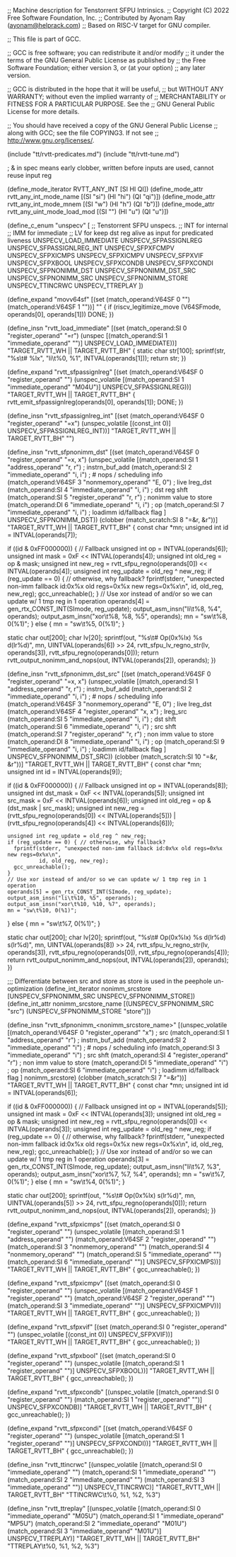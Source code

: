 ;; Machine description for Tenstorrent SFPU Intrinsics.
;; Copyright (C) 2022 Free Software Foundation, Inc.
;; Contributed by Ayonam Ray (ayonam@helprack.com)
;; Based on RISC-V target for GNU compiler.

;; This file is part of GCC.

;; GCC is free software; you can redistribute it and/or modify
;; it under the terms of the GNU General Public License as published by
;; the Free Software Foundation; either version 3, or (at your option)
;; any later version.

;; GCC is distributed in the hope that it will be useful,
;; but WITHOUT ANY WARRANTY; without even the implied warranty of
;; MERCHANTABILITY or FITNESS FOR A PARTICULAR PURPOSE.  See the
;; GNU General Public License for more details.

;; You should have received a copy of the GNU General Public License
;; along with GCC; see the file COPYING3.  If not see
;; <http://www.gnu.org/licenses/>.

(include "tt/rvtt-predicates.md")
(include "tt/rvtt-tune.md")

; & in spec means early clobber, written before inputs are used, cannot reuse input reg

(define_mode_iterator RVTT_ANY_INT [SI HI QI])
(define_mode_attr rvtt_any_int_mode_name [(SI "si") (HI "hi") (QI "qi")])
(define_mode_attr rvtt_any_int_mode_mnem [(SI "w") (HI "h") (QI "b")])
(define_mode_attr rvtt_any_uint_mode_load_mod [(SI "") (HI "u") (QI "u")])

(define_c_enum "unspecv" [
  ;; Tenstorrent SFPU unspecs.
  ;; INT for internal
  ;; IMM for immediate
  ;; LV for keep dst reg alive as input for predicated liveness
  UNSPECV_LOAD_IMMEDIATE
  UNSPECV_SFPASSIGNLREG
  UNSPECV_SFPASSIGNLREG_INT
  UNSPECV_SFPXFCMPV
  UNSPECV_SFPXICMPS
  UNSPECV_SFPXICMPV
  UNSPECV_SFPXVIF
  UNSPECV_SFPXBOOL
  UNSPECV_SFPXCONDB
  UNSPECV_SFPXCONDI
  UNSPECV_SFPNONIMM_DST
  UNSPECV_SFPNONIMM_DST_SRC
  UNSPECV_SFPNONIMM_SRC
  UNSPECV_SFPNONIMM_STORE
  UNSPECV_TTINCRWC
  UNSPECV_TTREPLAY
])

(define_expand "movv64sf"
  [(set (match_operand:V64SF 0 "")
        (match_operand:V64SF 1 ""))]
  ""
{
  if (riscv_legitimize_move (V64SFmode, operands[0], operands[1]))
    DONE;
})

(define_insn "rvtt_load_immediate"
  [(set (match_operand:SI 0 "register_operand" "=r")
         (unspec [(match_operand:SI   1 "immediate_operand" "")] UNSPECV_LOAD_IMMEDIATE))]
  "TARGET_RVTT_WH || TARGET_RVTT_BH"
{
  static char str[100];
  sprintf(str, "%s\t# %lx", "li\t%0, %1", INTVAL(operands[1]));
  return str;
})

(define_expand "rvtt_sfpassignlreg"
  [(set (match_operand:V64SF 0 "register_operand" "")
        (unspec_volatile [(match_operand:SI 1 "immediate_operand" "M04U")] UNSPECV_SFPASSIGNLREG))]
  "TARGET_RVTT_WH || TARGET_RVTT_BH"
{
  rvtt_emit_sfpassignlreg(operands[0], operands[1]);
  DONE;
})

(define_insn "rvtt_sfpassignlreg_int"
  [(set (match_operand:V64SF 0 "register_operand" "=x")
        (unspec_volatile [(const_int 0)] UNSPECV_SFPASSIGNLREG_INT))]
  "TARGET_RVTT_WH || TARGET_RVTT_BH"
  "")

(define_insn "rvtt_sfpnonimm_dst"
  [(set (match_operand:V64SF 0 "register_operand" "=x, x")
        (unspec_volatile [(match_operand:SI    1 "address_operand"   "r, r") ; instrn_buf_add
                          (match_operand:SI    2 "immediate_operand" "i, i") ; # nops / scheduling info
                          (match_operand:V64SF 3 "nonmemory_operand" "E, 0") ; live lreg_dst
                          (match_operand:SI    4 "immediate_operand" "i, i") ; dst reg shft
                          (match_operand:SI    5 "register_operand"  "r, r") ; nonimm value to store
                          (match_operand:DI    6 "immediate_operand" "i, i") ; op
                          (match_operand:SI    7 "immediate_operand" "i, i") ; loadimm id/fallback flag
                                                                         ] UNSPECV_SFPNONIMM_DST))
        (clobber (match_scratch:SI 8 "=&r, &r"))]
  "TARGET_RVTT_WH || TARGET_RVTT_BH"
{
  const char *mn;
  unsigned int id = INTVAL(operands[7]);

  if ((id & 0xFF000000)) {
    // Fallback
    unsigned int op = INTVAL(operands[6]);
    unsigned int mask = 0xF << INTVAL(operands[4]);
    unsigned int old_reg = op & mask;
    unsigned int new_reg = rvtt_sfpu_regno(operands[0]) << INTVAL(operands[4]);
    unsigned int reg_update = old_reg ^ new_reg;
    if (reg_update == 0) { // otherwise, why fallback?
      fprintf(stderr, "unexpected non-imm fallback id:0x%x old regs=0x%x new regs=0x%x\n",
              id, old_reg, new_reg);
      gcc_unreachable();
    }
    // Use xor instead of and/or so we can update w/ 1 tmp reg in 1 operation
    operands[4] = gen_rtx_CONST_INT(SImode, reg_update);
    output_asm_insn("li\t%8, %4", operands);
    output_asm_insn("xor\t%8, %8, %5", operands);
    mn = "sw\t%8, 0(%1)";
  } else {
    mn = "sw\t%5, 0(%1)";
  }

  static char out[200];
  char lv[20];
  sprintf(out, "%s\t# Op(0x%lx) %s d(lr%d)", mn, UINTVAL(operands[6]) >> 24, rvtt_sfpu_lv_regno_str(lv, operands[3]), rvtt_sfpu_regno(operands[0]));
  return rvtt_output_nonimm_and_nops(out, INTVAL(operands[2]), operands);
})

(define_insn "rvtt_sfpnonimm_dst_src"
  [(set (match_operand:V64SF 0 "register_operand" "=x, x")
        (unspec_volatile [(match_operand:SI    1 "address_operand"   "r, r") ; instrn_buf_add
                          (match_operand:SI    2 "immediate_operand" "i, i") ; # nops / scheduling info
                          (match_operand:V64SF 3 "nonmemory_operand" "E, 0") ; live lreg_dst
                          (match_operand:V64SF 4 "register_operand"  "x, x") ; lreg_src
                          (match_operand:SI    5 "immediate_operand" "i, i") ; dst shft
                          (match_operand:SI    6 "immediate_operand" "i, i") ; src shft
                          (match_operand:SI    7 "register_operand"  "r, r") ; non imm value to store
                          (match_operand:DI    8 "immediate_operand" "i, i") ; op
                          (match_operand:SI    9 "immediate_operand" "i, i") ; loadimm id/fallback flag
                                                                         ] UNSPECV_SFPNONIMM_DST_SRC))
        (clobber (match_scratch:SI 10 "=&r, &r"))]
  "TARGET_RVTT_WH || TARGET_RVTT_BH"
{
  const char *mn;
  unsigned int id = INTVAL(operands[9]);

  if ((id & 0xFF000000)) {
    // Fallback
    unsigned int op = INTVAL(operands[8]);
    unsigned int dst_mask = 0xF << INTVAL(operands[5]);
    unsigned int src_mask = 0xF << INTVAL(operands[6]);
    unsigned int old_reg = op & (dst_mask | src_mask);
    unsigned int new_reg =
        (rvtt_sfpu_regno(operands[0]) << INTVAL(operands[5])) |
        (rvtt_sfpu_regno(operands[4]) << INTVAL(operands[6]));

    unsigned int reg_update = old_reg ^ new_reg;
    if (reg_update == 0) { // otherwise, why fallback?
      fprintf(stderr, "unexpected non-imm fallback id:0x%x old regs=0x%x new regs=0x%x\n",
              id, old_reg, new_reg);
      gcc_unreachable();
    }
    // Use xor instead of and/or so we can update w/ 1 tmp reg in 1 operation
    operands[5] = gen_rtx_CONST_INT(SImode, reg_update);
    output_asm_insn("li\t%10, %5", operands);
    output_asm_insn("xor\t%10, %10, %7", operands);
    mn = "sw\t%10, 0(%1)";
  } else {
    mn = "sw\t%7, 0(%1)";
  }

  static char out[200];
  char lv[20];
  sprintf(out, "%s\t# Op(0x%lx) %s d(lr%d) s(lr%d)", mn, UINTVAL(operands[8]) >> 24, rvtt_sfpu_lv_regno_str(lv, operands[3]), rvtt_sfpu_regno(operands[0]), rvtt_sfpu_regno(operands[4]));
  return rvtt_output_nonimm_and_nops(out, INTVAL(operands[2]), operands);
})

;;; Differentiate between src and store as store is used in the peephole un-optimization
(define_int_iterator nonimm_srcstore [UNSPECV_SFPNONIMM_SRC UNSPECV_SFPNONIMM_STORE])
(define_int_attr nonimm_srcstore_name [(UNSPECV_SFPNONIMM_SRC "src") (UNSPECV_SFPNONIMM_STORE "store")])

(define_insn "rvtt_sfpnonimm_<nonimm_srcstore_name>"
  [(unspec_volatile [(match_operand:V64SF 0 "register_operand"  "x") ; src
                     (match_operand:SI    1 "address_operand"   "r") ; instrn_buf_add
                     (match_operand:SI    2 "immediate_operand" "i") ; # nops / scheduling info
                     (match_operand:SI    3 "immediate_operand" "i") ; src shft
                     (match_operand:SI    4 "register_operand"  "r") ; non imm value to store
                     (match_operand:DI    5 "immediate_operand" "i") ; op
                     (match_operand:SI    6 "immediate_operand" "i") ; loadimm id/fallback flag
                                                                         ] nonimm_srcstore)
            (clobber (match_scratch:SI    7 "=&r"))]
  "TARGET_RVTT_WH || TARGET_RVTT_BH"
{
  const char *mn;
  unsigned int id = INTVAL(operands[6]);

  if ((id & 0xFF000000)) {
    // Fallback
    unsigned int op = INTVAL(operands[5]);
    unsigned int mask = 0xF << INTVAL(operands[3]);
    unsigned int old_reg = op & mask;
    unsigned int new_reg = rvtt_sfpu_regno(operands[0]) << INTVAL(operands[3]);
    unsigned int reg_update = old_reg ^ new_reg;
    if (reg_update == 0) { // otherwise, why fallback?
      fprintf(stderr, "unexpected non-imm fallback id:0x%x old regs=0x%x new regs=0x%x\n",
              id, old_reg, new_reg);
      gcc_unreachable();
    }
    // Use xor instead of and/or so we can update w/ 1 tmp reg in 1 operation
    operands[3] = gen_rtx_CONST_INT(SImode, reg_update);
    output_asm_insn("li\t%7, %3", operands);
    output_asm_insn("xor\t%7, %7, %4", operands);
    mn = "sw\t%7, 0(%1)";
  } else {
    mn = "sw\t%4, 0(%1)";
  }

  static char out[200];
  sprintf(out, "%s\t# Op(0x%lx) s(lr%d)", mn, UINTVAL(operands[5]) >> 24, rvtt_sfpu_regno(operands[0]));
  return rvtt_output_nonimm_and_nops(out, INTVAL(operands[2]), operands);
})

(define_expand "rvtt_sfpxicmps"
  [(set (match_operand:SI 0 "register_operand" "")
        (unspec_volatile [(match_operand:SI    1 "address_operand"   "")
                          (match_operand:V64SF 2 "register_operand"  "")
                          (match_operand:SI    3 "nonmemory_operand" "")
                          (match_operand:SI    4 "nonmemory_operand" "")
                          (match_operand:SI    5 "immediate_operand" "")
                          (match_operand:SI    6 "immediate_operand" "")] UNSPECV_SFPXICMPS))]
  "TARGET_RVTT_WH || TARGET_RVTT_BH"
{
  gcc_unreachable();
})

(define_expand "rvtt_sfpxicmpv"
  [(set (match_operand:SI 0 "register_operand" "")
        (unspec_volatile [(match_operand:V64SF 1 "register_operand"  "")
                          (match_operand:V64SF 2 "register_operand"  "")
                          (match_operand:SI    3 "immediate_operand" "")] UNSPECV_SFPXICMPV))]
  "TARGET_RVTT_WH || TARGET_RVTT_BH"
{
  gcc_unreachable();
})

(define_expand "rvtt_sfpxvif"
  [(set (match_operand:SI 0 "register_operand" "")
        (unspec_volatile [(const_int 0)] UNSPECV_SFPXVIF))]
  "TARGET_RVTT_WH || TARGET_RVTT_BH"
{
  gcc_unreachable();
})

(define_expand "rvtt_sfpxbool"
  [(set (match_operand:SI 0 "register_operand" "")
        (unspec_volatile [(match_operand:SI 1 "register_operand"  "")] UNSPECV_SFPXBOOL))]
  "TARGET_RVTT_WH || TARGET_RVTT_BH"
{
  gcc_unreachable();
})

(define_expand "rvtt_sfpxcondb"
  [(unspec_volatile [(match_operand:SI 0 "register_operand"  "")
                     (match_operand:SI 1 "register_operand"  "")] UNSPECV_SFPXCONDB)]
  "TARGET_RVTT_WH || TARGET_RVTT_BH"
{
  gcc_unreachable();
})

(define_expand "rvtt_sfpxcondi"
  [(set (match_operand:V64SF 0 "register_operand" "")
        (unspec_volatile [(match_operand:SI 1 "register_operand"  "")] UNSPECV_SFPXCONDI))]
  "TARGET_RVTT_WH || TARGET_RVTT_BH"
{
  gcc_unreachable();
})

(define_insn "rvtt_ttincrwc"
  [(unspec_volatile [(match_operand:SI    0 "immediate_operand" "")
                     (match_operand:SI    1 "immediate_operand" "")
                     (match_operand:SI    2 "immediate_operand" "")
                     (match_operand:SI    3 "immediate_operand" "")] UNSPECV_TTINCRWC)]
  "TARGET_RVTT_WH || TARGET_RVTT_BH"
  "TTINCRWC\t%0, %1, %2, %3")

(define_insn "rvtt_ttreplay"
  [(unspec_volatile [(match_operand:SI    0 "immediate_operand"  "M05U")
                     (match_operand:SI    1 "immediate_operand"  "MP5U")
                     (match_operand:SI    2 "immediate_operand"  "M01U")
                     (match_operand:SI    3 "immediate_operand"  "M01U")] UNSPECV_TTREPLAY)]
  "TARGET_RVTT_WH || TARGET_RVTT_BH"
  "TTREPLAY\t%0, %1, %2, %3")
